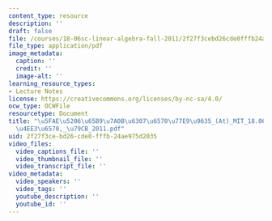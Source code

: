 ```yaml
---
content_type: resource
description: ''
draft: false
file: /courses/18-06sc-linear-algebra-fall-2011/2f27f3cebd26cde0fffb24ae975d2035_5fae520665b97a0b6307657077e99635_-At-_MIT_18.06SC_7ebf60274ee36570-_79cb_2011.pdf
file_type: application/pdf
image_metadata:
  caption: ''
  credit: ''
  image-alt: ''
learning_resource_types:
- Lecture Notes
license: https://creativecommons.org/licenses/by-nc-sa/4.0/
ocw_type: OCWFile
resourcetype: Document
title: "\u5FAE\u5206\u65B9\u7A0B\u6307\u6570\u77E9\u9635_(At)_MIT_18.06SC_\u7EBF\u6027\
  \u4EE3\u6570,_\u79CB_2011.pdf"
uid: 2f27f3ce-bd26-cde0-fffb-24ae975d2035
video_files:
  video_captions_file: ''
  video_thumbnail_file: ''
  video_transcript_file: ''
video_metadata:
  video_speakers: ''
  video_tags: ''
  youtube_description: ''
  youtube_id: ''
---
```

